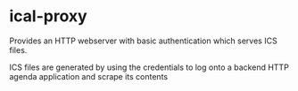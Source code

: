 # ical-proxy

Provides an HTTP webserver with basic authentication which serves ICS files.

ICS files are generated by using the credentials to log onto a backend HTTP agenda application and scrape its contents
